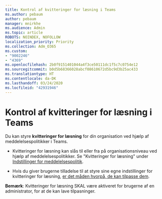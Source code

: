 ```yaml
---
title: Kontrol af kvitteringer for læsning i Teams
ms.author: pebaum
author: pebaum
manager: mnirkhe
ms.audience: Admin
ms.topic: article
ROBOTS: NOINDEX, NOFOLLOW
localization_priority: Priority
ms.collection: Adm_O365
ms.custom:
- "9002246"
- "4369"
ms.openlocfilehash: 2b0f9151401044a4f3ce50111dc1f5c7c0754e12
ms.sourcegitcommit: b0d5b68366028abcf08610672d5bc9d3b25ac433
ms.translationtype: HT
ms.contentlocale: da-DK
ms.lasthandoff: 03/24/2020
ms.locfileid: "42931946"
---
```

# <a name="controlling-read-receipts-in-teams"></a>Kontrol af kvitteringer for læsning i Teams

Du kan styre **kvitteringer for læsning** for din organisation ved hjælp af meddelelsespolitikker i Teams.

- Kvitteringer for læsning kan slås til eller fra på organisationsniveau ved hjælp af meddelelsespolitikker. Se "Kvitteringer for læsning" under [Indstillinger for meddelelsespolitik](https://docs.microsoft.com/microsoftteams/messaging-policies-in-teams#messaging-policy-settings).

- Hvis du giver brugerne tilladelse til at styre sine egne indstillinger for kvitteringer for læsning, [er det måden hvorpå, de kan tilpasse dem](https://docs.microsoft.com/microsoftteams/messaging-policies-in-teams#messaging-policy-settings). 

**Bemærk**: Kvitteringer for læsning SKAL være aktiveret for brugerne af en administrator, for at de kan lave tilpasninger.
